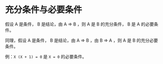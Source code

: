 # 充分条件与必要条件

假设 A 是条件， B 是结论，由 A ⇒ B ，则 A 是 B 的充分条件， B 是 A 的必要条件。

同理，假设 A 是条件， B 是结论，由 A ⇒ B ，由 B ⇒ A ，则 A 是 B 的充分必要条件。

例：`X (X + 1) = 0` 是 `X = 0` 的必要条件。
